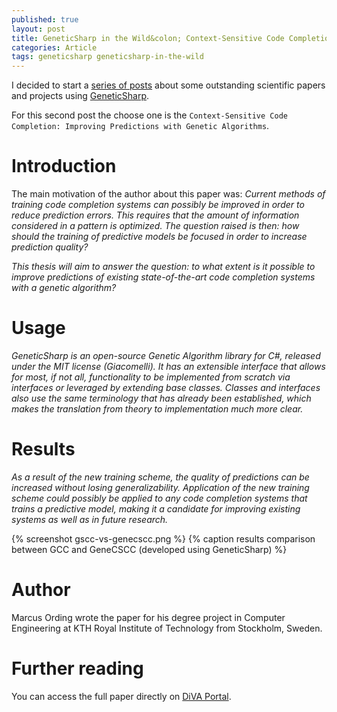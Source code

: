 ```yaml
---
published: true
layout: post
title: GeneticSharp in the Wild&colon; Context-Sensitive Code Completion
categories: Article
tags: geneticsharp geneticsharp-in-the-wild
---
```

I decided to start a [series of posts](/tags/geneticsharp-in-the-wild/) about some outstanding scientific papers and projects using [GeneticSharp](https://github.com/giacomelli/GeneticSharp).

For this second post the choose one is the `Context-Sensitive Code
Completion: Improving Predictions with Genetic Algorithms`.

# Introduction
The main motivation of the author about this paper was:
*Current methods of training code completion systems can possibly be improved in order
to reduce prediction errors. This requires that the amount of information considered in a
pattern is optimized. The question raised is then: how should the training of predictive
models be focused in order to increase prediction quality?*
 
*This thesis will aim to answer the question: to what extent is it possible to improve predictions
of existing state-of-the-art code completion systems with a genetic algorithm?*


# Usage
*GeneticSharp is an open-source Genetic Algorithm library for C#, released under the MIT
license (Giacomelli). It has an extensible interface that allows for most, if not all, functionality
to be implemented from scratch via interfaces or leveraged by extending base classes. Classes
and interfaces also use the same terminology that has already been established, which makes
the translation from theory to implementation much more clear.*

# Results
*As a result of the new training scheme, the quality of predictions can be increased without
losing generalizability. Application of the new training scheme could possibly be applied
to any code completion systems that trains a predictive model, making it a candidate for
improving existing systems as well as in future research.*

{% screenshot gscc-vs-genecscc.png %}
{% caption results comparison between GCC and GeneCSCC (developed using GeneticSharp) %}

# Author
Marcus Ording wrote the paper for his degree project in Computer Engineering at KTH Royal Institute of Technology from Stockholm, Sweden.

# Further reading
You can access the full paper directly on [DiVA Portal](http://www.diva-portal.org/smash/get/diva2:1088591/FULLTEXT01.pdf).